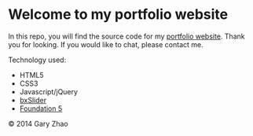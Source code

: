 # Welcome to my portfolio website

In this repo, you will find the source code for my [portfolio website](http://www.garyzhao.com).
Thank you for looking. If you would like to chat, please contact me.

Technology used:
* HTML5
* CSS3
* Javascript/jQuery
* [bxSlider](http://bxslider.com/)
* [Foundation 5](http://foundation.zurb.com/)

© 2014 Gary Zhao

